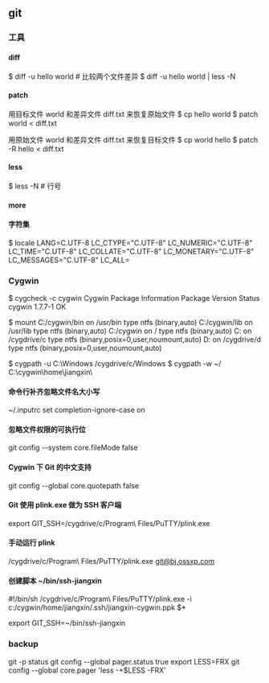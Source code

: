 ## git

### 工具

#### diff
$ diff -u hello world # 比较两个文件差异
$ diff -u hello world | less -N

#### patch
用目标文件 world 和差异文件 diff.txt 来恢复原始文件
$ cp hello world
$ patch world < diff.txt

用原始文件 world 和差异文件 diff.txt 来恢复目标文件
$ cp world hello
$ patch -R hello < diff.txt

#### less
$ less -N # 行号

#### more

#### 字符集
$ locale
LANG=C.UTF-8
LC_CTYPE="C.UTF-8"
LC_NUMERIC="C.UTF-8"
LC_TIME="C.UTF-8"
LC_COLLATE="C.UTF-8"
LC_MONETARY="C.UTF-8"
LC_MESSAGES="C.UTF-8"
LC_ALL=


### Cygwin
$ cygcheck -c cygwin
Cygwin Package Information
Package Version Status
cygwin 1.7.7-1 OK

$ mount
C:/cygwin/bin on /usr/bin type ntfs (binary,auto)
C:/cygwin/lib on /usr/lib type ntfs (binary,auto)
C:/cygwin on / type ntfs (binary,auto)
C: on /cygdrive/c type ntfs (binary,posix=0,user,noumount,auto)
D: on /cygdrive/d type ntfs (binary,posix=0,user,noumount,auto)

$ cygpath -u C:\\Windows
/cygdrive/c/Windows
$ cygpath -w ~/
C:\cygwin\home\jiangxin\

#### 命令行补齐忽略文件名大小写
~/.inputrc
	set completion-ignore-case on

#### 忽略文件权限的可执行位
git config --system core.fileMode false

#### Cygwin 下 Git 的中文支持
git config --global core.quotepath false

#### Git 使用 plink.exe 做为 SSH 客户端
export GIT_SSH=/cygdrive/c/Program\ Files/PuTTY/plink.exe

#### 手动运行 plink 
/cygdrive/c/Program\ Files/PuTTY/plink.exe git@bj.ossxp.com

#### 创建脚本 ~/bin/ssh-jiangxin
#!/bin/sh
/cygdrive/c/Program\ Files/PuTTY/plink.exe -i c:/cygwin/home/jiangxin/.ssh/jiangxin-cygwin.ppk $*

export GIT_SSH=~/bin/ssh-jiangxin


### backup
git -p status
git config --global pager.status true
export LESS=FRX
git config --global core.pager 'less -+$LESS -FRX'